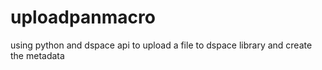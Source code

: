 # uploadpanmacro
using python and dspace api to upload a file to dspace library and create the metadata



